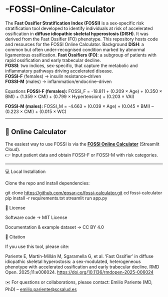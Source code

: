 # -FOSSI-Online-Calculator
The **Fast Ossifier Stratification Index (FOSSI)** is a sex-specific risk stratification tool developed to identify individuals at risk of accelerated ossification in **diffuse idiopathic skeletal hyperostosis (DISH)**.   It was derived from the Fast Ossifier (FO) phenotype.  This repository hosts code and resources for the FOSSI Online Calculator.
Background
**DISH**: a common but often under-recognised condition marked by abnormal ligamentous ossification.  **Fast Ossifiers (FO)**: a subgroup of patients with rapid ossification and early trabecular decline.  
**FOSSI**: two indices, sex-specific, that capture the metabolic and inflammatory pathways driving accelerated disease.  
**FOSSI-F** (females) → insulin resistance–driven  
**FOSSI-M** (males) → inflammation/endocrine–driven  

Equations
**FOSSI-F (females):**
FOSSI_F = -18.811 + (0.209 × Age) + (0.350 × BMI) + (1.359 × CMI) + (0.799 × Hypertension) + (0.203 × VAI)

**FOSSI-M (males):**
FOSSI_M = -4.663 + (0.039 × Age) + (0.045 × BMI) – (0.223 × CMI) + (0.015 × WC)



---

## 🚀 Online Calculator
The easiest way to use FOSSI is via the **[FOSSI Online Calculator](https://epsar-co--fossi-online-calculator-app-1idwyr.streamlit.app/)** (Streamlit Cloud).  
👉 Input patient data and obtain FOSSI-F or FOSSI-M with risk categories.

---

💻 Local Installation

Clone the repo and install dependencies:

git clone https://github.com/epsar-co/fossi-calculator.git
cd fossi-calculator
pip install -r requirements.txt
streamlit run app.py


📜 License

Software code → MIT License

Documentation & example dataset → CC BY 4.0


📝 Citation

If you use this tool, please cite:

Pariente E, Martín-Millán M, Sgaramella G, et al.
‘Fast Ossifier’ in diffuse idiopathic skeletal hyperostosis: a sex-modulated, heterogeneous phenotype with accelerated ossification and early trabecular decline.
RMD Open. 2025;11:e006024. https://doi.org/10.1136/rmdopen-2025-006024


✉️ For questions or collaborations, please contact:
Emilio Pariente (MD, PhD) – emilio.pariente@scsalud.es
